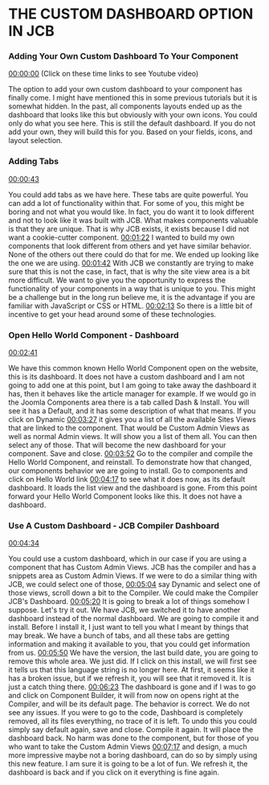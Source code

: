 # THE CUSTOM DASHBOARD OPTION IN JCB

### Adding Your Own Custom Dashboard To Your Component

[00:00:00](https://www.youtube.com/watch?v=tU7TeYn1Djo&list=PLQRGFI8XZ_wtGvPQZWBfDzzlERLQgpMRE&t=00h00m00s)
(Click on these time links to see Youtube video)

The option to add your own custom dashboard to your component has finally come. I might have mentioned this in some previous tutorials but it is somewhat hidden. In the past, all components layouts ended up as the dashboard that looks like this but obviously with your own icons. You could only do what you see here. This is still the default dashboard. If you do not add your own, they will build this for you. Based on your fields, icons, and layout selection. 

### Adding Tabs

[00:00:43](https://www.youtube.com/watch?v=tU7TeYn1Djo&list=PLQRGFI8XZ_wtGvPQZWBfDzzlERLQgpMRE&t=00h00m43s)

You could add tabs as we have here. These tabs are quite powerful. You can add a lot of functionality within that. For some of you, this might be boring and not what you would like. In fact, you do want it to look different and not to look like it was built with JCB. What makes components valuable is that they are unique. That is why JCB exists, it exists because I did not want a cookie-cutter component. [00:01:22](https://www.youtube.com/watch?v=tU7TeYn1Djo&list=PLQRGFI8XZ_wtGvPQZWBfDzzlERLQgpMRE&t=00h01m22s) I wanted to build my own components that look different from others and yet have similar behavior. None of the others out there could do that for me. We ended up looking like the one we are using. [00:01:42](https://www.youtube.com/watch?v=tU7TeYn1Djo&list=PLQRGFI8XZ_wtGvPQZWBfDzzlERLQgpMRE&t=00h01m42s) With JCB we constantly are trying to make sure that this is not the case, in fact, that is why the site view area is a bit more difficult. We want to give you the opportunity to express the functionality of your components in a way that is unique to you. This might be a challenge but in the long run believe me, it is the advantage if you are familiar with JavaScript or CSS or HTML. [00:02:13](https://www.youtube.com/watch?v=tU7TeYn1Djo&list=PLQRGFI8XZ_wtGvPQZWBfDzzlERLQgpMRE&t=00h02m13s)  So there is a little bit of incentive to get your head around some of these technologies.

### Open Hello World Component - Dashboard

[00:02:41](https://www.youtube.com/watch?v=tU7TeYn1Djo&list=PLQRGFI8XZ_wtGvPQZWBfDzzlERLQgpMRE&t=00h02m41s)

We have this common known Hello World Component open on the website, this is its dashboard. It does not have a custom dashboard and I am not going to add one at this point, but I am going to take away the dashboard it has, then it behaves like the article manager for example. If we would go in the Joomla Components area there is a tab called Dash & Install. You will see it has a Default, and it has some description of what that means. If you click on Dynamic [00:03:27](https://www.youtube.com/watch?v=tU7TeYn1Djo&list=PLQRGFI8XZ_wtGvPQZWBfDzzlERLQgpMRE&t=00h03m27s) it gives you a list of all the available Sites Views that are linked to the component. That would be Custom Admin Views as well as normal Admin views. It will show you a list of them all. You can then select any of those. That will become the new dashboard for your component. Save and close. [00:03:52](https://www.youtube.com/watch?v=tU7TeYn1Djo&list=PLQRGFI8XZ_wtGvPQZWBfDzzlERLQgpMRE&t=00h03m52s) Go to the compiler and compile the Hello World Component, and reinstall. To demonstrate how that changed, our components behavior we are going to install. Go to components and click on Hello World link [00:04:17](https://www.youtube.com/watch?v=tU7TeYn1Djo&list=PLQRGFI8XZ_wtGvPQZWBfDzzlERLQgpMRE&t=00h04m17s) to see what it does now, as its default dashboard. It loads the list view and the dashboard is gone. From this point forward your Hello World Component looks like this. It does not have a dashboard. 

### Use A Custom Dashboard - JCB Compiler Dashboard

[00:04:34](https://www.youtube.com/watch?v=tU7TeYn1Djo&list=PLQRGFI8XZ_wtGvPQZWBfDzzlERLQgpMRE&t=00h04m34s)

You could use a custom dashboard, which in our case if you are using a component that has Custom Admin Views. JCB has the compiler and has a snippets area as Custom Admin Views. If we were to do a similar thing with JCB, we could select one of those, [00:05:04](https://www.youtube.com/watch?v=tU7TeYn1Djo&list=PLQRGFI8XZ_wtGvPQZWBfDzzlERLQgpMRE&t=00h05m04s) say Dynamic and select one of those views, scroll down a bit to the Compiler. We could make the Compiler JCB's Dashboard.  [00:05:20](https://www.youtube.com/watch?v=tU7TeYn1Djo&list=PLQRGFI8XZ_wtGvPQZWBfDzzlERLQgpMRE&t=00h05m20s) It is going to break a lot of things somehow I suppose. Let's try it out. We have JCB, we switched it to have another dashboard instead of the normal dashboard. We are going to compile it and install. Before I install it, I just want to tell you what I meant by things that may break. We have a bunch of tabs, and all these tabs are getting information and making it available to you, that you could get information from us. [00:05:50](https://www.youtube.com/watch?v=tU7TeYn1Djo&list=PLQRGFI8XZ_wtGvPQZWBfDzzlERLQgpMRE&t=00h05m50s) We have the version, the last build date, you are going to remove this whole area. We just did. If I click on this install, we will first see it tells us that this language string is no longer here. At first, it seems like it has a broken issue, but if we refresh it, you will see that it removed it. It is just a catch thing there. [00:06:23](https://www.youtube.com/watch?v=tU7TeYn1Djo&list=PLQRGFI8XZ_wtGvPQZWBfDzzlERLQgpMRE&t=00h06m23s) The dashboard is gone and if I was to go and click on Component Builder, it will from now on opens right at the Compiler, and will be its default page. The behavior is correct. We do not see any issues. If you were to go to the code, Dashboard is completely removed, all its files everything, no trace of it is left. To undo this you could simply say default again, save and close. Compile it again. It will place the dashboard back. No harm was done to the component, but for those of you who want to take the Custom Admin Views [00:07:17](https://www.youtube.com/watch?v=tU7TeYn1Djo&list=PLQRGFI8XZ_wtGvPQZWBfDzzlERLQgpMRE&t=00h07m17s) and design, a much more impressive maybe not a boring dashboard, can do so by simply using this new feature. I am sure it is going to be a lot of fun. We refresh it, the dashboard is back and if you click on it everything is fine again. 